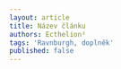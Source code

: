 ```yaml
---
layout: article
title: Název článku
authors: Ecthelion²
tags: 'Ravnburgh, doplněk'
published: false
---
```

